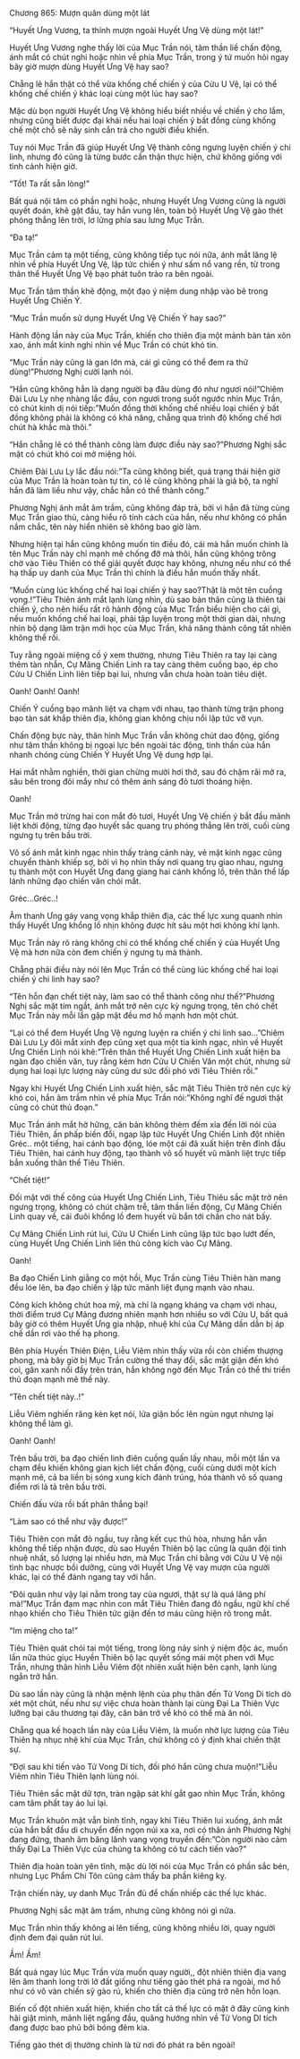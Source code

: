 




Chương 865: Mượn quân dùng một lát


“Huyết Ưng Vương, ta thỉnh mượn ngoài Huyết Ưng Vệ dùng một lát!”

Huyết Ưng Vương nghe thấy lời của Mục Trần nói, tâm thần liề chấn động, ánh mắt có chút nghi hoặc nhìn về phía Mục Trần, trong ý tứ muốn hỏi ngay bây giờ mượn dùng Huyết Ưng Vệ hay sao?

Chẵng lẽ hắn thật có thể vừa khống chế chiến ý của Cửu U Vệ, lại có thể khống chế chiến ý khác loại cùng một lúc hay sao?

Mặc dù bọn người Huyết Ưng Vệ không hiểu biết nhiều về chiến ý cho lắm, nhưng cũng biết được đại khái nếu hai loại chiến ý bất đồng cùng khống chế một chỗ sẽ nãy sinh cắn trả cho người điều khiển.

Tuy nói Mục Trần đã giúp Huyết Ưng Vệ thành công ngưng luyện chiến ý chi linh, nhưng đó cũng là từng bước cẩn thận thực hiện, chứ không giống với tình cảnh hiện giờ.

“Tốt! Ta rất sẵn lòng!”

Bất quá nội tâm có phần nghi hoặc, nhưng Huyết Ưng Vương cũng là người quyết đoán, khẽ gật đầu, tay hắn vung lên, toàn bộ Huyết Ưng Vệ gào thét phóng thẳng lên trời, lơ lửng phía sau lưng Mục Trần.

“Đa tạ!”

Mục Trần cảm tạ một tiếng, cũng không tiếp tục nói nữa, ánh mắt lăng lệ nhìn về phía Huyết Ưng Vệ, lập tức chiến ý như sấm nổ vang rền, từ trong thân thể Huyết Ưng Vệ bạo phát tuôn trào ra bên ngoài.

Mục Trần tâm thần khẽ động, một đạo ý niệm dung nhập vào bê trong Huyết Ưng Chiến Ý.

“Mục Trần muốn sử dụng Huyết Ưng Vệ Chiến Ý hay sao?”

Hành động lần này của Mục Trần, khiến cho thiên địa một mảnh bàn tán xôn xao, ánh mắt kinh nghi nhìn về Mục Trần có chút khó tin.

“Mục Trần này cũng là gan lớn mà, cái gì cũng có thể đem ra thử dùng!”Phương Nghị cười lạnh nói.

“Hắn cũng không hẳn là dạng người bạ đâu dùng đó như ngươi nói!”Chiêm Đài Lưu Ly nhẹ nhàng lắc đầu, con ngươi trong suốt ngước nhìn Mục Trần, có chút kinh dị nói tiếp:”Muốn đồng thời khống chế nhiều loại chiến ý bất đồng không phải là không có khả năng, chẵng qua trình độ khống chế hơi chút hà khắc mà thôi.”

“Hắn chẵng lẽ có thể thành công làm được điều này sao?”Phương Nghị sắc mặt có chút khó coi mở miệng hỏi.

Chiêm Đài Lưu Ly lắc đầu nói:”Ta cũng không biết, quá trạng thái hiện giờ của Mục Trần là hoàn toàn tự tin, có lẽ cũng không phải là giả bộ, ta nghĩ hắn đã làm liều như vậy, chắc hẳn có thể thành công.”

Phương Nghị ánh mắt âm trầm, cũng không đáp trả, bởi vì hắn đã từng cùng Mục Trần giao thủ, càng hiểu rõ tính cách của hắn, nếu như không có phần nắm chắc, tên này hiển nhiên sẽ không bao giờ làm.

Nhưng hiện tại hắn cũng không muốn tin điều đó, cái mà hắn muốn chính là tên Mục Trần này chỉ mạnh mẽ chống đỡ mà thôi, hắn cũng không trông chờ vào Tiêu Thiên có thể giải quyết được hay không, nhưng nếu như có thể hạ thấp uy danh của Mục Trần thì chính là điều hắn muốn thấy nhất.

“Muốn cùng lúc khống chế hai loại chiến ý hay sao?Thật là một tên cuồng vọng.!”Tiêu Thiên ánh mắt lạnh lùng nhìn, dù sao bản thân cũng là thiên tài chiến ý, cho nên hiểu rất rõ hành động của Mục Trần biểu hiện cho cái gì, nếu muốn khống chế hai loại, phải tập luyện trong một thời gian dài, nhưng nhìn bộ dạng lâm trận mới học của Mục Trần, khả năng thành công tất nhiên không thể rồi.

Tuy rằng ngoài miệng cố ý xem thường, nhưng Tiêu Thiên ra tay lại càng thêm tàn nhẫn, Cự Mãng Chiến Linh ra tay càng thêm cuồng bạo, ép cho Cửu U Chiến Linh liên tiếp bại lui, nhưng vẫn chưa hoàn toàn tiêu diệt.

Oanh! Oanh! Oanh!

Chiến Ý cuồng bạo mãnh liệt va chạm với nhau, tạo thành từng trận phong bạo tàn sát khắp thiên địa, không gian không chịu nổi lập tức vỡ vụn.

Chấn động bực này, thân hình Mục Trần vẫn không chút dao động, giống như tâm thần không bị ngoại lực bên ngoài tác động, tinh thần của hắn nhanh chóng cùng Chiến Ý Huyết Ưng Vệ dung hợp lại.

Hai mắt nhằm nghiền, thời gian chừng mười hơi thở, sau đó chậm rãi mở ra, sâu bên trong đôi mắy như có thêm ánh sáng đỏ tươi thoáng hiện.

Oanh!

Mục Trần mở trừng hai con mắt đỏ tươi, Huyết Ưng Vệ chiến ý bắt đầu mãnh liệt khởi động, từng đạo huyết sắc quang trụ phóng thẳng lên trời, cuối cùng ngưng tụ trên bầu trời.

Vô số ánh mắt kinh ngạc nhìn thấy tràng cảnh này, vẻ mặt kinh ngạc cũng chuyển thành khiếp sợ, bởi vì họ nhìn thấy nơi quang trụ giao nhau, ngưng tụ thành một con Huyết Ưng đang giang hai cánh khổng lồ, trên thân thể lấp lánh những đạo chiến văn chói mắt.

Gréc…Gréc..!

Âm thanh Ưng gáy vang vọng khắp thiên địa, các thế lực xung quanh nhìn thấy Huyết Ưng khổng lồ nhịn không được hít sâu một hơi không khí lạnh.

Mục Trần này rõ ràng không chỉ có thể khống chế chiến ý của Huyết Ưng Vệ mà hơn nữa còn đem chiến ý ngưng tụ mà thành.

Chẵng phải điều này nói lên Mục Trần có thể cùng lúc khống chế hai loại chiến ý chi linh hay sao?

“Tên hỗn đạn chết tiệt này, làm sao có thể thành công như thế?”Phương Nghị sắc mặt tím ngắt, ánh mắt trở nên cực kỳ ngưng trọng, tên chó chết Mục Trần này mỗi lần gặp mặt đều mơ hồ mạnh hơn một chút.

“Lại có thể đem Huyết Ưng Vệ ngưng luyện ra chiến ý chi linh sao…”Chiêm Đài Lưu Ly đôi mắt xinh đẹp cũng xẹt qua một tia kinh ngạc, nhìn về Huyết Ưng Chiến Linh nói khẽ:”Trên thân thể Huyết Ưng Chiến Linh xuất hiện ba ngàn đạo chiến văn, tuy rằng kém hơn Cửu U Chiến Văn một chút, nhưng sử dụng hai loại lực lượng này cũng dư sức đối phó với Tiêu Thiên rồi.”

Ngay khi Huyết Ưng Chiến Linh xuất hiện, sắc mặt Tiêu Thiên trở nên cực kỳ khó coi, hắn âm trầm nhìn về phía Mục Trần nói:”Không nghĩ đế ngươi thật cũng có chút thủ đoạn.”

Mục Trần ánh mắt hờ hững, căn bản không thèm đếm xỉa đến lời nói của Tiêu Thiên, ấn phấp biến đổi, ngap lập tức Huyết Ưng Chiến Linh đột nhiên Gréc.. một tiếng, hai cánh bạo động, lóe một cái đã xuất hiện trên đỉnh đầu Tiêu Thiên, hai cánh huy động, tạo thành vô số huyết vũ mãnh liệt trực tiếp bắn xuống thân thể Tiêu Thiên.

“Chết tiệt!”

Đối mặt với thế công của Huyết Ưng Chiến Linh, Tiêu Thiêu sắc mặt trở nên ngưng trọng, không có chút chậm trễ, tâm thần liền động, Cự Mãng Chiến Linh quay về, cái đuôi khổng lồ đem huyết vũ bắn tới chấn cho nát bấy.

Cự Mãng Chiến Linh rút lui, Cửu U Chiến Linh cũng lập tức bạo lướt đến, cùng Huyết Ưng Chiến Linh liên thủ công kích vào Cự Mãng.

Oanh!

Ba đạo Chiến Linh giằng co một hồi, Mục Trần cùng Tiêu Thiên hàn mang đều lóe lên, ba đạo chiến ý lập tức mãnh liệt đụng mạnh vào nhau.

Công kích không chút hoa mỹ, mà chỉ là ngạng kháng va chạm với nhau, thời điểm trướ Cự Mãng đương nhiên mạnh hơn nhiều so với Cửu U, bất quá bây giờ có thêm Huyết Ưng gia nhập, nhuệ khí của Cự Mãng dần dần bị áp chế dần rơi vào thế hạ phong.

Bên phía Huyền Thiên Điện, Liễu Viêm nhìn thấy vừa rồi còn chiếm thượng phong, mà bây giờ bị Mục Trần cường thế thay đổi, sắc mặt giận đến khó coi, gân xanh nổi đầy trên trán, hắn không ngờ đến Mục Trần có thể thi triển thủ đoạn mạnh mẽ thế này.

“Tên chết tiệt này..!”

Liễu Viêm nghiến răng kèn kẹt nói, lửa giận bốc lên ngùn ngụt nhưng lại không thể làm gì.

Oanh! Oanh!

Trên bầu trời, ba đạo chiến linh điên cuồng quấn lấy nhau, mỗi một lần va chạm đều khiến không gian kịch liệt chấn động, cuối cùng dưới một kích mạnh mẽ, cả ba liền bị sóng xung kích đánh trúng, hóa thành vô số quang điểm rơi lả tả trên bầu trời.

Chiến đấu vừa rồi bất phân thắng bại!

“Làm sao có thể như vậy được!”

Tiêu Thiên con mắt đỏ ngầu, tuy rằng kết cục thủ hòa, nhưng hắn vẫn không thể tiếp nhận được, dù sao Huyền Thiên bộ lạc cũng là quân đội tinh nhuệ nhất, số lượng lại nhiều hơn, mà Mục Trần chỉ bằng với Cửu U Vệ nội tình bạc nhược bồi dưỡng, cùng với Huyết Ưng Vệ vay mượn của người khác, lại có thể đánh ngang tay với hắn.

“Đôi quân như vậy lại nằm trong tay của ngươi, thật sự là quá lãng phí mà!”Mục Trần đạm mạc nhìn con mắt Tiêu Thiên đang đỏ ngầu, ngữ khí chế nhạo khiến cho Tiêu Thiên tức giận đến tơ máu cũng hiện rõ trong mắt.

“Im miệng cho ta!”

Tiêu Thiên quát chói tai một tiếng, trong lòng nảy sinh ý niệm độc ác, muốn lần nữa thúc giục Huyền Thiên bộ lạc quyết sống mái một phen với Mục Trần, nhưng thân hình Liễu Viêm đột nhiên xuất hiện bên cạnh, lạnh lùng ngẳn trở hắn.

Dù sao lần này cũng là nhận mệnh lệnh của phụ thân đến Tử Vong Di tích dò xét một chút, nếu như sự việc chưa hoàn thành lại cùng Đại La Thiên Vực lưỡng bại câu thương tại đây, căn bản trở về khó có thể mà ăn nói.

Chẵng qua kế hoạch lần này của Liễu Viêm, là muốn nhờ lực lượng của Tiêu Thiên hạ nhục nhệ khí của Mục Trần, chứ không có ý định khai chiến thật sự.

“Đợi sau khi tiến vào Tử Vong Di tích, đối phó hắn cũng chưa muộn!”Liễu Viêm nhìn Tiêu Thiên lạnh lùng nói.

Tiêu Thiên sắc mặt dữ tợn, tràn ngập sát khí gắt gao nhìn Mục Trần, không cam tâm phất tay áo lui lại.

Mục Trần khuôn mặt vẫn bình tĩnh, ngay khi Tiêu Thiên lui xuống, ánh mắt của hắn bắt đầu di chuyển đến ngọn núi xa xa, nơi có thân ảnh Phương Nghị đang đứng, thanh âm băng lãnh vang vọng truyền đến:”Còn người nào cảm thấy Đại La Thiên Vực của chúng ta không có tư cách tiến vào?”

Thiên địa hoàn toàn yên tĩnh, mặc dù lời nói của Mục Trần có phần sắc bén, nhưng Lục Phẩm Chí Tôn cũng cảm thấy ba phần kiêng kỵ.

Trận chiến này, uy danh Mục Trần đủ để chấn nhiếp các thế lực khác.

Phương Nghị sắc mặt âm trầm, nhưng cũng không nói gì nữa.

Mục Trần nhìn thấy không ai lên tiếng, cũng không nhiều lời, quay người định đem đại quân rút lui.

Ầm! Ầm!

Bất quá ngay lúc Mục Trần vừa muốn quay người,, đột nhiên thiên địa vang lên âm thanh long trời lở đất giống như tiếng gào thét phá ra ngoài, mơ hồ như có vô vàn chiến sỹ gào rú, khiến cho thiên địa cũng trở nên hỗn loạn.

Biến cố đột nhiên xuất hiện, khiến cho tất cả thế lực có mặt ở đây cũng kinh hãi giật mình, mãnh liệt ngẩng đầu, quăng hướng nhìn về Tử Vong DI tích đang được bao phủ bởi bóng đêm kia.

Tiếng gào thét dị thường chính là từ nơi đó phát ra bên ngoài!




